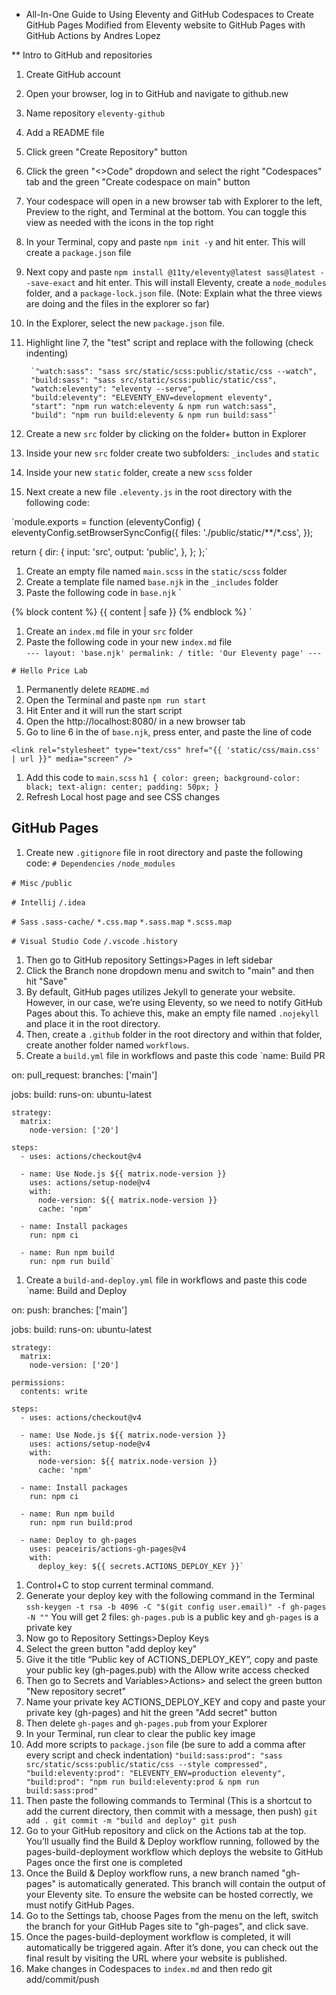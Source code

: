 * All-In-One Guide to Using Eleventy and GitHub Codespaces to Create GitHub Pages
Modified from Eleventy website to GitHub Pages with GitHub Actions by Andres Lopez

** Intro to GitHub and repositories
1. Create GitHub account
1. Open your browser, log in to GitHub and navigate to github.new 
1. Name repository `eleventy-github`
1. Add a README file
1. Click green "Create Repository" button
1. Click the green "<>Code" dropdown and select the right "Codespaces" tab and the green "Create codespace on main" button
1. Your codespace will open in a new browser tab with Explorer to the left, Preview to the right, and Terminal at the bottom. You can toggle this view as needed with the icons in the top right
1. In your Terminal, copy and paste `npm init -y` and hit enter. This will create a `package.json` file
1. Next copy and paste `npm install @11ty/eleventy@latest sass@latest --save-exact` and hit enter. This will install Eleventy, create a `node_modules` folder, and a `package-lock.json` file. (Note: Explain what the three views are doing and the files in the explorer so far)
1. In the Explorer, select the new `package.json` file.
1. Highlight line 7, the "test" script and replace with the following (check indenting)

        `"watch:sass": "sass src/static/scss:public/static/css --watch",
        "build:sass": "sass src/static/scss:public/static/css",
        "watch:eleventy": "eleventy --serve",
        "build:eleventy": "ELEVENTY_ENV=development eleventy",
        "start": "npm run watch:eleventy & npm run watch:sass",
        "build": "npm run build:eleventy & npm run build:sass"`

1. Create a new `src` folder by clicking on the folder+ button in Explorer
1. Inside your new `src` folder create two subfolders: `_includes` and `static`
1. Inside your new `static` folder, create a new `scss` folder
1. Next create a new file `.eleventy.js` in the root directory with the following code:

`module.exports = function (eleventyConfig) {
  eleventyConfig.setBrowserSyncConfig({
    files: './public/static/**/*.css',
  });

  return {
    dir: {
      input: 'src',
      output: 'public',
    },
  };
};`  
1. Create an empty file named `main.scss` in the `static/scss` folder
1. Create a template file named `base.njk` in the `_includes` folder
1. Paste the following code in `base.njk`
`<!DOCTYPE html>
<html lang="en">
  <head>
    <meta charset="utf-8" />
    <title>{{ title }}</title>
  </head>
  <body>
    {% block content %} {{ content | safe }} {% endblock %}
  </body>
</html>`
    
1. Create an `index.md` file in your `src` folder
1. Paste the following code in your new `index.md` file      
`---
layout: 'base.njk'
permalink: /
title: 'Our Eleventy page'
---`

`# Hello Price Lab`
1. Permanently delete `README.md`
1. Open the Terminal and paste `npm run start`
1. Hit Enter and it will run the start script
1. Open the http://localhost:8080/ in a new browser tab
1. Go to line 6 in the <head> of `base.njk`, press enter, and paste the line of code

`<link rel="stylesheet" type="text/css" href="{{ 'static/css/main.css' | url }}" media="screen" />`
     
1. Add this code to `main.scss`
    `h1 {
    color: green;
    background-color: black;
    text-align: center;
    padding: 50px;
  }`
1. Refresh Local host page and see CSS changes

## GitHub Pages
1. Create new `.gitignore` file in root directory and paste the following code:
`# Dependencies`
`/node_modules`

`# Misc`
`/public`

`# Intellij`
`/.idea`

`# Sass`
`.sass-cache/`
`*.css.map`
`*.sass.map`
`*.scss.map`

`# Visual Studio Code`
`/.vscode`
`.history`
1. Then go to GitHub repository Settings>Pages in left sidebar
1. Click the Branch none dropdown menu and switch to "main" and then hit "Save"
1. By default, GitHub pages utilizes Jekyll to generate your website. However, in our case, we’re using Eleventy, so we need to notify GitHub Pages about this. To achieve this, make an empty file named `.nojekyll` and place it in the root directory.
1. Then, create a `.github` folder in the root directory and within that folder, create another folder named `workflows`.
1. Create a `build.yml` file in workflows and paste this code
`name: 
      Build PR

on:
  pull_request:
    branches: ['main']

jobs:
  build:
    runs-on: ubuntu-latest

    strategy:
      matrix:
        node-version: ['20']

    steps:
      - uses: actions/checkout@v4

      - name: Use Node.js ${{ matrix.node-version }}
        uses: actions/setup-node@v4
        with:
          node-version: ${{ matrix.node-version }}
          cache: 'npm'

      - name: Install packages
        run: npm ci

      - name: Run npm build
        run: npm run build`
1. Create a `build-and-deploy.yml` file in workflows and paste this code
`name: 
      Build and Deploy

on:
  push:
    branches: ['main']

jobs:
  build:
    runs-on: ubuntu-latest

    strategy:
      matrix:
        node-version: ['20']

    permissions:
      contents: write

    steps:
      - uses: actions/checkout@v4

      - name: Use Node.js ${{ matrix.node-version }}
        uses: actions/setup-node@v4
        with:
          node-version: ${{ matrix.node-version }}
          cache: 'npm'

      - name: Install packages
        run: npm ci

      - name: Run npm build
        run: npm run build:prod

      - name: Deploy to gh-pages
        uses: peaceiris/actions-gh-pages@v4
        with:
          deploy_key: ${{ secrets.ACTIONS_DEPLOY_KEY }}`  
1. Control+C to stop current terminal command.
1. Generate your deploy key with the following command in the Terminal
 `ssh-keygen -t rsa -b 4096 -C "$(git config user.email)" -f gh-pages -N ""`
You will get 2 files: `gh-pages.pub` is a public key and `gh-pages` is a private key
1. Now go to Repository Settings>Deploy Keys 
1. Select the green button "add deploy key"
1. Give it the title “Public key of ACTIONS_DEPLOY_KEY”, copy and paste your public key (gh-pages.pub) with the Allow write access checked 
1. Then go to Secrets and Variables>Actions> and select the green button "New repository secret"
1. Name your private key ACTIONS_DEPLOY_KEY and copy and paste your private key (gh-pages) and hit the green "Add secret" button
1. Then delete `gh-pages` and `gh-pages.pub` from your Explorer
1. In your Terminal, run clear to clear the public key image
1. Add more scripts to `package.json` file (be sure to add a comma after every script and check indentation)
 `"build:sass:prod": "sass src/static/scss:public/static/css --style compressed",
      "build:eleventy:prod": "ELEVENTY_ENV=production eleventy",
      "build:prod": "npm run build:eleventy:prod & npm run build:sass:prod"`
1. Then paste the following commands to Terminal (This is a shortcut to add the current directory, then commit with a message, then push)
`git add .
git commit -m "build and deploy"
git push`
1. Go to your GitHub repository and click on the Actions tab at the top. You’ll usually find the Build & Deploy workflow running, followed by the pages-build-deployment workflow which deploys the website to GitHub Pages once the first one is completed
1. Once the Build & Deploy workflow runs, a new branch named "gh-pages" is automatically generated. This branch will contain the output of your Eleventy site. To ensure the website can be hosted correctly, we must notify GitHub Pages. 
1. Go to the Settings tab, choose Pages from the menu on the left, switch the branch for your GitHub Pages site to "gh-pages", and click save.
1. Once the pages-build-deployment workflow is completed, it will automatically be triggered again. After it’s done, you can check out the final result by visiting the URL where your website is published.
1. Make changes in Codespaces to `index.md` and then redo git add/commit/push
